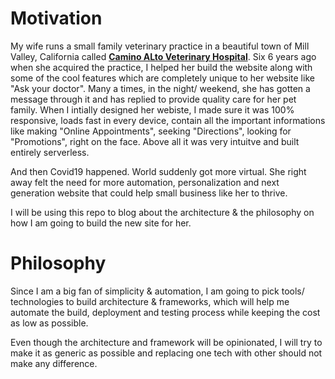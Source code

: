 # Motivation
My wife runs a small family veterinary practice in a beautiful town of Mill Valley, California called **[Camino ALto Veterinary Hospital](https://caminoaltovet.com/)**. 
Six 6 years ago when she acquired the practice, I helped her build the website along with some of the cool features which are completely unique to her website like "Ask your doctor". 
Many a times, in the night/ weekend, she has gotten a message through it and has replied to provide quality care for her pet family. 
When I intially designed her webiste, I made  sure it was 100% responsive, loads fast in every device, contain all the important informations
like making "Online Appointments", seeking "Directions", looking for "Promotions", right on the face. Above all it was very intuitve and built entirely serverless.

And then Covid19 happened. World suddenly got more virtual. She right away felt the need for more automation, personalization and next generation website that could help
small business like her to thrive.

I will be using this repo to blog about the architecture & the philosophy on how I am going to build the new site for her. 

# Philosophy
Since I am a big fan of simplicity & automation, I am going to pick tools/ technologies to build architecture & frameworks, 
which will help me  automate the build, deployment and testing process while keeping the cost as low as possible. 

Even though the architecture and framework will be opinionated, I will try to make it as generic as possible and replacing
one tech with other should not make any difference.
